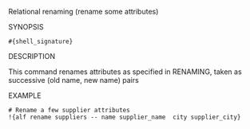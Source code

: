 
Relational renaming (rename some attributes)

SYNOPSIS

    #{shell_signature}

DESCRIPTION

This command renames attributes as specified in RENAMING, taken as 
successive (old name, new name) pairs

EXAMPLE

    # Rename a few supplier attributes
    !{alf rename suppliers -- name supplier_name  city supplier_city}

